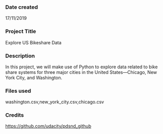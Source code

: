 ### Date created
 17/11/2019

### Project Title
Explore US Bikeshare Data

### Description
In this project, we will make use of Python to explore data related to bike share systems for three major cities in the United States—Chicago, New York City, and Washington.
### Files used
washington.csv,new_york_city.csv,chicago.csv

### Credits
https://github.com/udacity/pdsnd_github
